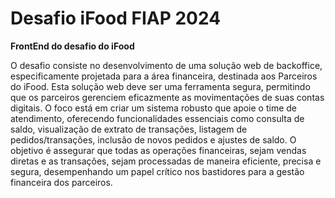 # Desafio iFood FIAP 2024

**FrontEnd do desafio do iFood**

O desafio consiste no desenvolvimento de uma solução web de backoffice, especificamente projetada para a área financeira, destinada aos Parceiros do iFood. Esta solução web deve ser uma ferramenta segura, permitindo que os parceiros gerenciem eficazmente as movimentações de suas contas digitais. O foco está em criar um sistema robusto que apoie o time de atendimento, oferecendo funcionalidades essenciais como consulta de saldo, visualização de extrato de transações, listagem de pedidos/transações, inclusão de novos pedidos e ajustes de saldo. O objetivo é assegurar que todas as operações financeiras, sejam vendas diretas e as transações, sejam processadas de maneira eficiente, precisa e segura, desempenhando um papel crítico nos bastidores para a gestão financeira dos parceiros.
